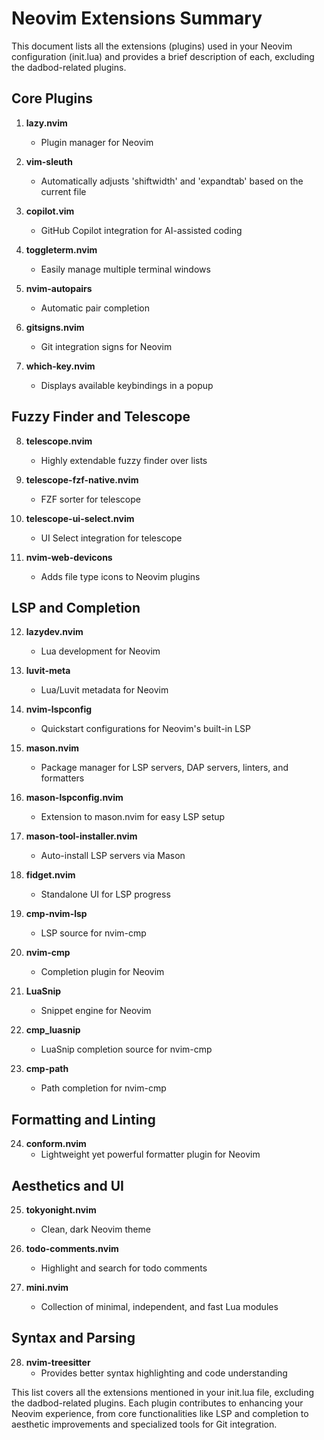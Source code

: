 # Neovim Extensions Summary

This document lists all the extensions (plugins) used in your Neovim configuration (init.lua) and provides a brief description of each, excluding the dadbod-related plugins.

## Core Plugins

1. **lazy.nvim**
   - Plugin manager for Neovim

2. **vim-sleuth**
   - Automatically adjusts 'shiftwidth' and 'expandtab' based on the current file

3. **copilot.vim**
   - GitHub Copilot integration for AI-assisted coding

4. **toggleterm.nvim**
   - Easily manage multiple terminal windows

5. **nvim-autopairs**
   - Automatic pair completion

6. **gitsigns.nvim**
   - Git integration signs for Neovim

7. **which-key.nvim**
    - Displays available keybindings in a popup

## Fuzzy Finder and Telescope

8. **telescope.nvim**
    - Highly extendable fuzzy finder over lists

9. **telescope-fzf-native.nvim**
    - FZF sorter for telescope

10. **telescope-ui-select.nvim**
    - UI Select integration for telescope

11. **nvim-web-devicons**
    - Adds file type icons to Neovim plugins

## LSP and Completion

12. **lazydev.nvim**
    - Lua development for Neovim

13. **luvit-meta**
    - Lua/Luvit metadata for Neovim

14. **nvim-lspconfig**
    - Quickstart configurations for Neovim's built-in LSP

15. **mason.nvim**
    - Package manager for LSP servers, DAP servers, linters, and formatters

16. **mason-lspconfig.nvim**
    - Extension to mason.nvim for easy LSP setup

17. **mason-tool-installer.nvim**
    - Auto-install LSP servers via Mason

18. **fidget.nvim**
    - Standalone UI for LSP progress

19. **cmp-nvim-lsp**
    - LSP source for nvim-cmp

20. **nvim-cmp**
    - Completion plugin for Neovim

21. **LuaSnip**
    - Snippet engine for Neovim

22. **cmp_luasnip**
    - LuaSnip completion source for nvim-cmp

23. **cmp-path**
    - Path completion for nvim-cmp

## Formatting and Linting

24. **conform.nvim**
    - Lightweight yet powerful formatter plugin for Neovim

## Aesthetics and UI

25. **tokyonight.nvim**
    - Clean, dark Neovim theme

26. **todo-comments.nvim**
    - Highlight and search for todo comments

27. **mini.nvim**
    - Collection of minimal, independent, and fast Lua modules

## Syntax and Parsing

28. **nvim-treesitter**
    - Provides better syntax highlighting and code understanding

This list covers all the extensions mentioned in your init.lua file, excluding the dadbod-related plugins. Each plugin contributes to enhancing your Neovim experience, from core functionalities like LSP and completion to aesthetic improvements and specialized tools for Git integration.
